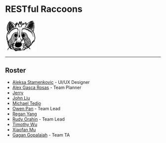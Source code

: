 # RESTful Raccoons

<img alt="Brand Logo" src="brand-logo.png" width=20%>

<hr>

## Roster

- [Aleksa Stamenkovic](https://github.com/a-stam) - UI/UX Designer
- [Alex Gasca Rosas]() - Team Planner
- [Jerry]()
- [John Liu]()
- [Michael Tedjo]()
- [Owen Pan](https://github.com/owen-ucsd) - Team Lead
- [Regan Yang](https://github.com/SideCoin)
- [Rudy Orahin](https://github.com/rorahin) - Team Lead
- [Timothy Wu]()
- [Xiaofan Mu](https://github.com/mu-xiaofan)
- [Gagan Gopalaiah](https://github.com/ggopalai) - Team TA
